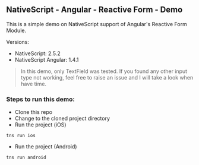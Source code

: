 NativeScript - Angular - Reactive Form - Demo
---------------------------------------------

This is a simple demo on NativeScript support of Angular's Reactive Form Module.

Versions:
* NativeScript: 2.5.2
* NativeScript Angular: 1.4.1

> In this demo, only TextField was tested. If you found any other input type not working, feel free to raise an issue and I will take a look when have time.

### Steps to run this demo:
* Clone this repo
* Change to the cloned project directory
* Run the project (iOS)
```
tns run ios 
```
* Run the project (Android)
```
tns run android 
```
